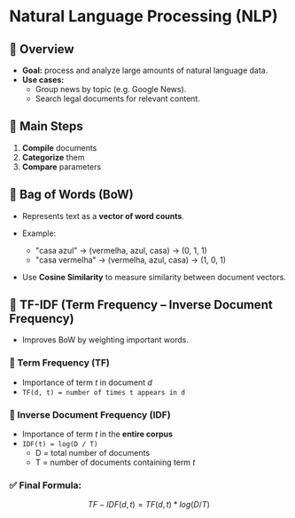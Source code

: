 # Natural Language Processing (NLP)

## 🔹 Overview

- **Goal:** process and analyze large amounts of natural language data.
- **Use cases:**
  - Group news by topic (e.g. Google News).
  - Search legal documents for relevant content.

## 🔹 Main Steps

1. **Compile** documents
2. **Categorize** them
3. **Compare** parameters

## 🔹 Bag of Words (BoW)

- Represents text as a **vector of word counts**.
- Example:

  - "casa azul" → (vermelha, azul, casa) → (0, 1, 1)
  - "casa vermelha" → (vermelha, azul, casa) → (1, 0, 1)

- Use **Cosine Similarity** to measure similarity between document vectors.

## 🔹 TF-IDF (Term Frequency – Inverse Document Frequency)

- Improves BoW by weighting important words.

### 📌 Term Frequency (TF)

- Importance of term _t_ in document _d_
- `TF(d, t) = number of times t appears in d`

### 📌 Inverse Document Frequency (IDF)

- Importance of term _t_ in the **entire corpus**
- `IDF(t) = log(D / T)`
  - D = total number of documents
  - T = number of documents containing term _t_

### ✅ Final Formula:

```math
TF-IDF(d, t) = TF(d, t) * log(D / T)
```
